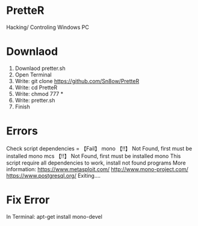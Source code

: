 # PretteR
Hacking/ Controling Windows PC 


# Downlaod 
1. Downlaod pretter.sh
2. Open Terminal 
3. Write: git clone https://github.com/Sn8ow/PretteR
4. Write: cd PretteR
5. Write: chmod 777 *
6. Write: pretter.sh
7. Finish 


# Errors 
Check script dependencies =  【Fail】
mono          【!!】 Not Found, first must be installed mono 
mcs           【!!】 Not Found, first must be installed mono
This script require all dependencies to work, install not found programs
More information:
https://www.metasploit.com/
http://www.mono-project.com/
https://www.postgresql.org/
Exiting....
# Fix Error
In Terminal: apt-get install mono-devel 




